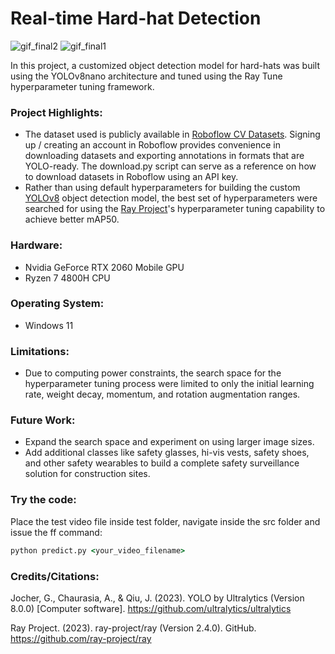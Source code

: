 Real-time Hard-hat Detection
==================================
![gif_final2](https://github.com/djbacad/hard-hat-detection/assets/61301478/7501b4ea-a610-4310-94c2-2c65e775f77f)
![gif_final1](https://github.com/djbacad/hard-hat-detection/assets/61301478/88b29c52-e07c-4e66-abb3-3ca3b0fb48cb)

In this project, a customized object detection model for hard-hats was built using the YOLOv8nano architecture and tuned using the Ray Tune hyperparameter tuning framework.

### Project Highlights:
- The dataset used is publicly available in [Roboflow CV Datasets](https://public.roboflow.com/). Signing up / creating an account in Roboflow provides convenience in downloading datasets and exporting annotations in formats that are YOLO-ready. The download.py script can serve as a reference on how to download datasets in Roboflow using an API key.
- Rather than using default hyperparameters for building the custom [YOLOv8](https://github.com/ultralytics/ultralytics) object detection model, the best set of hyperparameters were searched for using the [Ray Project](https://www.ray.io/)'s hyperparameter tuning capability to achieve better mAP50.

### Hardware:
- Nvidia GeForce RTX 2060 Mobile GPU
- Ryzen 7 4800H CPU

### Operating System:
- Windows 11

### Limitations:
- Due to computing power constraints, the search space for the hyperparameter tuning process were limited to only the initial learning rate, weight decay, momentum, and rotation augmentation ranges.

### Future Work:
- Expand the search space and experiment on using larger image sizes.
- Add additional classes like safety glasses, hi-vis vests, safety shoes, and other safety wearables to build a complete safety surveillance solution for construction sites.

### Try the code:

Place the test video file inside test folder, navigate inside the src folder and issue the ff command:
```cmd
python predict.py <your_video_filename>
```

### Credits/Citations:

Jocher, G., Chaurasia, A., & Qiu, J. (2023). YOLO by Ultralytics (Version 8.0.0) [Computer software]. https://github.com/ultralytics/ultralytics

Ray Project. (2023). ray-project/ray (Version 2.4.0). GitHub. https://github.com/ray-project/ray
